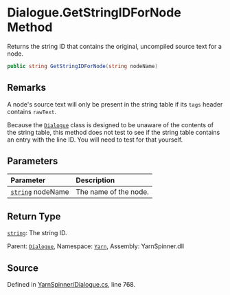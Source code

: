 # Dialogue.GetStringIDForNode Method

Returns the string ID that contains the original, uncompiled
source text for a node.


```csharp
public string GetStringIDForNode(string nodeName)
```
## Remarks

A node's source text will only be present in the string table
if its `tags` header contains `rawText`.

Because the [`Dialogue`](/api/csharp/yarn/dialogue.md) class is designed to be
unaware of the contents of the string table, this method does
not test to see if the string table contains an entry with the
line ID. You will need to test for that yourself.


## Parameters
|Parameter|Description|
|:---|:---|
|[`string`](https://docs.microsoft.com/dotnet/api/System.String) nodeName|The name of the node.|
## Return Type
[`string`](https://docs.microsoft.com/dotnet/api/System.String): The string ID.



<div class="class-metadata">

Parent: [`Dialogue`](/api/csharp/yarn/dialogue.md), Namespace: [`Yarn`](/api/csharp/yarn/README.md), Assembly: YarnSpinner.dll
</div>

## Source
Defined in [YarnSpinner/Dialogue.cs](https://github.com/YarnSpinnerTool/YarnSpinner//blob/develop/YarnSpinner/Dialogue.cs#L768), line 768.

